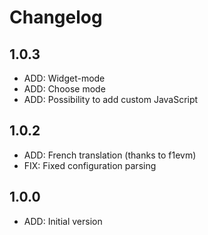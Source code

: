 # Changelog

## 1.0.3

- ADD: Widget-mode
- ADD: Choose mode
- ADD: Possibility to add custom JavaScript

## 1.0.2

- ADD: French translation (thanks to f1evm)
- FIX: Fixed configuration parsing

## 1.0.0

- ADD: Initial version